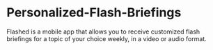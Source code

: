 # Personalized-Flash-Briefings

Flashed is a mobile app that allows you to receive customized flash briefings for a topic of your choice weekly, in a video or audio format.
